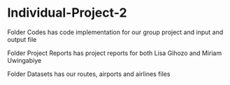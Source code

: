 # Individual-Project-2

Folder Codes has code implementation for our group project and input and output file

Folder Project Reports has project reports for both Lisa Gihozo and Miriam Uwingabiye

Folder Datasets has our routes, airports and airlines files
